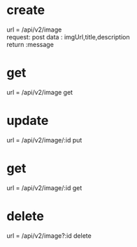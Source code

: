 
# create
url = /api/v2/image  
request: post
data : imgUrl,title,description      
return :message

# get
url = /api/v2/image  get

# update
url = /api/v2/image/:id  put

# get
url = /api/v2/image/:id  get

# delete
url = /api/v2/image?:id  delete

